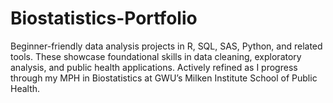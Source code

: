# Biostatistics-Portfolio
Beginner-friendly data analysis projects in R, SQL, SAS, Python, and related tools. These showcase foundational skills in data cleaning, exploratory analysis, and public health applications. Actively refined as I progress through my MPH in Biostatistics at GWU’s Milken Institute School of Public Health.
